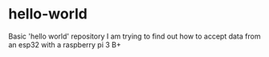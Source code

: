 # hello-world
Basic 'hello world' repository
I am trying to find out how to accept data from an esp32 with a raspberry pi 3 B+
